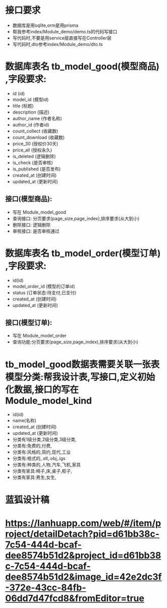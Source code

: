 
# 接口要求
- 数据库是用sqlite,orm是用prisma
- 帮我参考index/Module_demo/demo.ts的代码写接口
- 写代码时,不要是用service层直接写在Controller层
- 写代码时,dto参考index/Module_demo/dto.ts


# 数据库表名 tb_model_good(模型商品) ,字段要求:
- id                  (id)
- model_id            (模型id)
- title               (标题)
- description         (描述)
- author_name         (作者名称)
- author_id           (作者id)
- count_collect       (收藏数)
- count_download      (收藏数)
- price_30            (授权价30天)
- price_all           (授权永久)
- is_deleted          (逻辑删除)
- is_check            (是否审核)
- is_published        (是否发布)
- created_at          (创建时间)
- updated_at          (更新时间)




##  接口(模型商品):
- 写在 Module_model_good
- 查询接口:   分页要求(page_size,page_index),排序要求(从大到小)
- 删除接口:   逻辑删除
- 审核接口:   是否审核通过



# 数据库表名 tb_model_order(模型订单) ,字段要求:
- id(id)
- model_order_id     (模型的订单id)
- status             (订单状态:待支付,已支付)
- created_at         (创建时间)
- updated_at         (更新时间)
##  接口(模型订单):
- 写在 Module_model_order
- 查询功能:分页要求(page_size,page_index),排序要求(从大到小)










# tb_model_good数据表需要关联一张表 模型分类:帮我设计表,写接口,定义初始化数据,接口的写在Module_model_kind
- id(id)
- name(名称)
- created_at          (创建时间)
- updated_at          (更新时间)
- 分类有1级分类,2级分类,3级分类,
- 分类有:免费的,付费,
- 分类有:风格的,简约,现代,工业
- 分类有:格式的,.stl,.obj,.igs
- 分类有:种类的,人物,汽车,飞机,家具
- 分类有家具:椅子,床,桌子,柜子,
- 分类有家具:男生,女生,







# 蓝狐设计稿
# https://lanhuapp.com/web/#/item/project/detailDetach?pid=d61bb38c-7c54-444d-bcaf-dee8574b51d2&project_id=d61bb38c-7c54-444d-bcaf-dee8574b51d2&image_id=42e2dc3f-372e-43cc-84fb-06dd7d47fcd8&fromEditor=true



